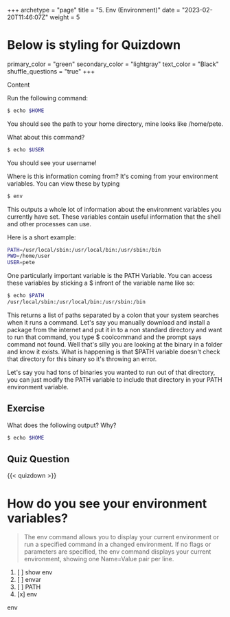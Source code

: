+++
archetype = "page"
title = "5. Env (Environment)"
date = "2023-02-20T11:46:07Z"
weight = 5
# Below is styling for Quizdown
primary_color = "green"
secondary_color = "lightgray"
text_color = "Black"
shuffle_questions = "true"
+++

Content

Run the following command: 

```bash
$ echo $HOME
```

You should see the path to your home directory, mine looks like /home/pete. 

What about this command? 

```bash
$ echo $USER
 ```

You should see your username!

Where is this information coming from? It's coming from your environment variables. You can view these by typing

```bash
$ env
 ```

This outputs a whole lot of information about the environment variables you currently have set. These variables contain useful information that the shell and other processes can use.

Here is a short example:

```bash
PATH=/usr/local/sbin:/usr/local/bin:/usr/sbin:/bin
PWD=/home/user
USER=pete
```


One particularly important variable is the PATH Variable. You can access these variables by sticking a $ infront of the variable name like so:

```bash
$ echo $PATH
/usr/local/sbin:/usr/local/bin:/usr/sbin:/bin
```

This returns a list of paths separated by a colon that your system searches when it runs a command. Let's say you manually download and install a package from the internet and put it in to a non standard directory and want to run that command, you type $ coolcommand and the prompt says command not found. Well that's silly you are looking at the binary in a folder and know it exists. What is happening is that $PATH variable doesn't check that directory for this binary so it's throwing an error. 

Let's say you had tons of binaries you wanted to run out of that directory, you can just modify the PATH variable to include that directory in your PATH environment variable.


## Exercise

What does the following output? Why?
```bash
$ echo $HOME
```

## Quiz Question

{{< quizdown >}}

# How do you see your environment variables?

> The env command allows you to display your current environment or run a specified command in a changed environment. If no flags or parameters are specified, the env command displays your current environment, showing one Name=Value pair per line.

1. [ ]  show env
2. [ ] envar
3. [ ] PATH
4. [x] env

env


